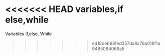 <<<<<<< HEAD
variables,if else,while
=======
Variables If,else, While
>>>>>>> ed18deb96fed357da8a76a018f1a9485084069a5
